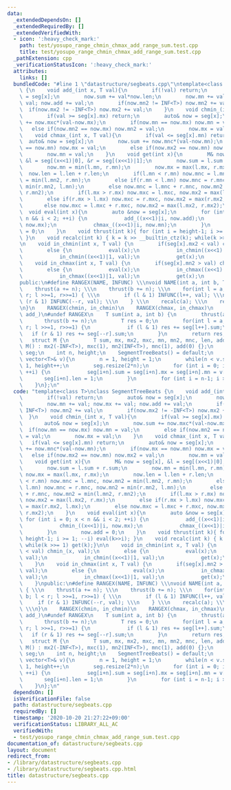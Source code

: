 ```yaml
---
data:
  _extendedDependsOn: []
  _extendedRequiredBy: []
  _extendedVerifiedWith:
  - icon: ':heavy_check_mark:'
    path: test/yosupo_range_chmin_chmax_add_range_sum.test.cpp
    title: test/yosupo_range_chmin_chmax_add_range_sum.test.cpp
  _pathExtension: cpp
  _verificationStatusIcon: ':heavy_check_mark:'
  attributes:
    links: []
  bundledCode: "#line 1 \"datastructure/segbeats.cpp\"\ntemplate<class T>\nclass SegmentTreeBeats\
    \ {\n    void add_(int x, T val){\n        if(!val) return;\n        auto& now\
    \ = seg[x];\n        now.sum += val*now.len;\n        now.mn += val; now.mx +=\
    \ val; now.add += val;\n        if(now.mn2 != INF<T>) now.mn2 += val;\n      \
    \  if(now.mx2 != -INF<T>) now.mx2 += val;\n    }\n    void chmin_(int x, T val){\n\
    \        if(val >= seg[x].mx) return;\n        auto& now = seg[x];\n        now.sum\
    \ += now.mxc*(val-now.mx);\n        if(now.mn == now.mx) now.mn = val;\n     \
    \   else if(now.mn2 == now.mx) now.mn2 = val;\n        now.mx = val;\n    }\n\
    \    void chmax_(int x, T val){\n        if(val <= seg[x].mn) return;\n      \
    \  auto& now = seg[x];\n        now.sum += now.mnc*(val-now.mn);\n        if(now.mx\
    \ == now.mn) now.mx = val;\n        else if(now.mx2 == now.mn) now.mx2 = val;\n\
    \        now.mn = val;\n    }\n    void get(int x){\n        M& now = seg[x],\
    \ &l = seg[(x<<1)|0], &r = seg[(x<<1)|1];\n        now.sum = l.sum + r.sum;\n\
    \        now.mn = min(l.mn, r.mn);\n        now.mx = max(l.mx, r.mx);\n      \
    \  now.len = l.len + r.len;\n        if(l.mn < r.mn) now.mnc = l.mnc, now.mn2\
    \ = min(l.mn2, r.mn);\n        else if(r.mn < l.mn) now.mnc = r.mnc, now.mn2 =\
    \ min(r.mn2, l.mn);\n        else now.mnc = l.mnc + r.mnc, now.mn2 = min(l.mn2,\
    \ r.mn2);\n        if(l.mx > r.mx) now.mxc = l.mxc, now.mx2 = max(l.mx2, r.mx);\n\
    \        else if(r.mx > l.mx) now.mxc = r.mxc, now.mx2 = max(r.mx2, l.mx);\n \
    \       else now.mxc = l.mxc + r.mxc, now.mx2 = max(l.mx2, r.mx2);\n    }\n  \
    \  void eval(int x){\n        auto &now = seg[x];\n        for (int i = 0; x <\
    \ n && i < 2; ++i) {\n            add_((x<<1)|i, now.add);\n            chmin_((x<<1)|i,\
    \ now.mx);\n            chmax_((x<<1)|i, now.mn);\n        }\n        now.add\
    \ = 0;\n    }\n    void thrust(int k){ for (int i = height-1; i >= 1; --i) eval(k>>i);\
    \ }\n    void recalc(int k) { k = k >> __builtin_ctz(k); while(k >>= 1) get(k);}\n\
    \n    void in_chmin(int x, T val) {\n        if(seg[x].mx2 < val) chmin_(x, val);\n\
    \        else {\n            eval(x);\n            in_chmin((x<<1)|0, val);\n\
    \            in_chmin((x<<1)|1, val);\n            get(x);\n        }\n    }\n\
    \    void in_chmax(int x, T val) {\n        if(seg[x].mn2 > val) chmax_(x, val);\n\
    \        else {\n            eval(x);\n            in_chmax((x<<1)|0, val);\n\
    \            in_chmax((x<<1)|1, val);\n            get(x);\n        }\n    }\n\
    public:\n#define RANGEX(NAME, INFUNC) \\\nvoid NAME(int a, int b, T val) { \\\n\
    \    thrust(a += n); \\\n    thrust(b += n); \\\n    for(int l = a, r = b; l <\
    \ r; l >>=1, r>>=1) { \\\n        if (l & 1) INFUNC(l++, val); \\\n        if\
    \ (r & 1) INFUNC(--r, val); \\\n    } \\\n    recalc(a); \\\n    recalc(b); \\\
    \n}\n    RANGEX(chmin, in_chmin)\n    RANGEX(chmax, in_chmax)\n    RANGEX(add,\
    \ add_)\n#undef RANGEX\n    T sum(int a, int b) {\n        thrust(a += n);\n \
    \       thrust(b += n);\n        T res = 0;\n        for(int l = a, r = b; l <\
    \ r; l >>=1, r>>=1) {\n            if (l & 1) res += seg[l++].sum;\n         \
    \   if (r & 1) res += seg[--r].sum;\n        }\n        return res;\n    }\n \
    \   struct M {\n        T sum, mx, mx2, mxc, mn, mn2, mnc, len, add;\n       \
    \ M() : mx2(-INF<T>), mxc(1), mn2(INF<T>), mnc(1), add(0) {};\n    };\n    vector<M>\
    \ seg;\n    int n, height;\n    SegmentTreeBeats() = default;\n    SegmentTreeBeats(const\
    \ vector<T>& v){\n        n = 1, height = 1;\n        while(n < v.size()) n <<=\
    \ 1, height++;\n        seg.resize(2*n);\n        for (int i = 0; i < v.size();\
    \ ++i) {\n            seg[i+n].sum = seg[i+n].mx = seg[i+n].mn = v[i];\n     \
    \       seg[i+n].len = 1;\n        }\n        for (int i = n-1; i >= 1; --i) get(i);\n\
    \    }\n};\n"
  code: "template<class T>\nclass SegmentTreeBeats {\n    void add_(int x, T val){\n\
    \        if(!val) return;\n        auto& now = seg[x];\n        now.sum += val*now.len;\n\
    \        now.mn += val; now.mx += val; now.add += val;\n        if(now.mn2 !=\
    \ INF<T>) now.mn2 += val;\n        if(now.mx2 != -INF<T>) now.mx2 += val;\n  \
    \  }\n    void chmin_(int x, T val){\n        if(val >= seg[x].mx) return;\n \
    \       auto& now = seg[x];\n        now.sum += now.mxc*(val-now.mx);\n      \
    \  if(now.mn == now.mx) now.mn = val;\n        else if(now.mn2 == now.mx) now.mn2\
    \ = val;\n        now.mx = val;\n    }\n    void chmax_(int x, T val){\n     \
    \   if(val <= seg[x].mn) return;\n        auto& now = seg[x];\n        now.sum\
    \ += now.mnc*(val-now.mn);\n        if(now.mx == now.mn) now.mx = val;\n     \
    \   else if(now.mx2 == now.mn) now.mx2 = val;\n        now.mn = val;\n    }\n\
    \    void get(int x){\n        M& now = seg[x], &l = seg[(x<<1)|0], &r = seg[(x<<1)|1];\n\
    \        now.sum = l.sum + r.sum;\n        now.mn = min(l.mn, r.mn);\n       \
    \ now.mx = max(l.mx, r.mx);\n        now.len = l.len + r.len;\n        if(l.mn\
    \ < r.mn) now.mnc = l.mnc, now.mn2 = min(l.mn2, r.mn);\n        else if(r.mn <\
    \ l.mn) now.mnc = r.mnc, now.mn2 = min(r.mn2, l.mn);\n        else now.mnc = l.mnc\
    \ + r.mnc, now.mn2 = min(l.mn2, r.mn2);\n        if(l.mx > r.mx) now.mxc = l.mxc,\
    \ now.mx2 = max(l.mx2, r.mx);\n        else if(r.mx > l.mx) now.mxc = r.mxc, now.mx2\
    \ = max(r.mx2, l.mx);\n        else now.mxc = l.mxc + r.mxc, now.mx2 = max(l.mx2,\
    \ r.mx2);\n    }\n    void eval(int x){\n        auto &now = seg[x];\n       \
    \ for (int i = 0; x < n && i < 2; ++i) {\n            add_((x<<1)|i, now.add);\n\
    \            chmin_((x<<1)|i, now.mx);\n            chmax_((x<<1)|i, now.mn);\n\
    \        }\n        now.add = 0;\n    }\n    void thrust(int k){ for (int i =\
    \ height-1; i >= 1; --i) eval(k>>i); }\n    void recalc(int k) { k = k >> __builtin_ctz(k);\
    \ while(k >>= 1) get(k);}\n\n    void in_chmin(int x, T val) {\n        if(seg[x].mx2\
    \ < val) chmin_(x, val);\n        else {\n            eval(x);\n            in_chmin((x<<1)|0,\
    \ val);\n            in_chmin((x<<1)|1, val);\n            get(x);\n        }\n\
    \    }\n    void in_chmax(int x, T val) {\n        if(seg[x].mn2 > val) chmax_(x,\
    \ val);\n        else {\n            eval(x);\n            in_chmax((x<<1)|0,\
    \ val);\n            in_chmax((x<<1)|1, val);\n            get(x);\n        }\n\
    \    }\npublic:\n#define RANGEX(NAME, INFUNC) \\\nvoid NAME(int a, int b, T val)\
    \ { \\\n    thrust(a += n); \\\n    thrust(b += n); \\\n    for(int l = a, r =\
    \ b; l < r; l >>=1, r>>=1) { \\\n        if (l & 1) INFUNC(l++, val); \\\n   \
    \     if (r & 1) INFUNC(--r, val); \\\n    } \\\n    recalc(a); \\\n    recalc(b);\
    \ \\\n}\n    RANGEX(chmin, in_chmin)\n    RANGEX(chmax, in_chmax)\n    RANGEX(add,\
    \ add_)\n#undef RANGEX\n    T sum(int a, int b) {\n        thrust(a += n);\n \
    \       thrust(b += n);\n        T res = 0;\n        for(int l = a, r = b; l <\
    \ r; l >>=1, r>>=1) {\n            if (l & 1) res += seg[l++].sum;\n         \
    \   if (r & 1) res += seg[--r].sum;\n        }\n        return res;\n    }\n \
    \   struct M {\n        T sum, mx, mx2, mxc, mn, mn2, mnc, len, add;\n       \
    \ M() : mx2(-INF<T>), mxc(1), mn2(INF<T>), mnc(1), add(0) {};\n    };\n    vector<M>\
    \ seg;\n    int n, height;\n    SegmentTreeBeats() = default;\n    SegmentTreeBeats(const\
    \ vector<T>& v){\n        n = 1, height = 1;\n        while(n < v.size()) n <<=\
    \ 1, height++;\n        seg.resize(2*n);\n        for (int i = 0; i < v.size();\
    \ ++i) {\n            seg[i+n].sum = seg[i+n].mx = seg[i+n].mn = v[i];\n     \
    \       seg[i+n].len = 1;\n        }\n        for (int i = n-1; i >= 1; --i) get(i);\n\
    \    }\n};\n"
  dependsOn: []
  isVerificationFile: false
  path: datastructure/segbeats.cpp
  requiredBy: []
  timestamp: '2020-10-20 21:27:22+09:00'
  verificationStatus: LIBRARY_ALL_AC
  verifiedWith:
  - test/yosupo_range_chmin_chmax_add_range_sum.test.cpp
documentation_of: datastructure/segbeats.cpp
layout: document
redirect_from:
- /library/datastructure/segbeats.cpp
- /library/datastructure/segbeats.cpp.html
title: datastructure/segbeats.cpp
---
```

